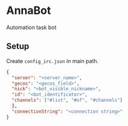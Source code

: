# AnnaBot
Automation task bot

## Setup
Create `config_irc.json` in main path.
```json
{
  "server": "<server_name>",
  "gecos": "<gecos_field>",
  "nick": "<bot_visible_nickname>",
  "id": "<bot_identificator>",
  "channels": ["#list", "#of", "#channels"]
  ],
  "connectionString": "<connection string>"
}

```
